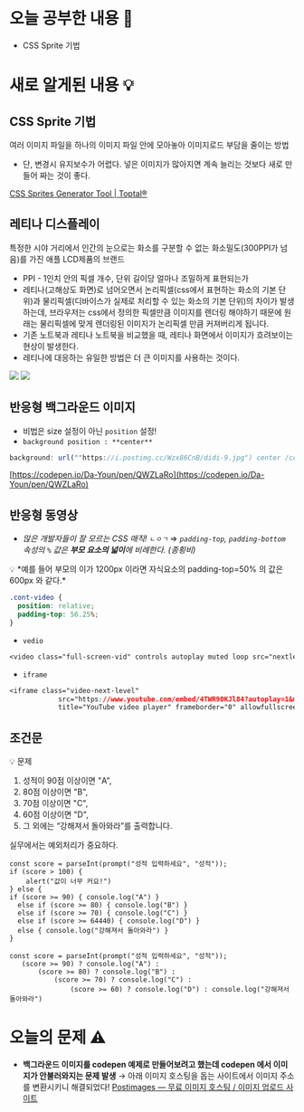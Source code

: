 # 오늘 공부한 내용 🌼

- CSS Sprite 기법

# 새로 알게된 내용 💡

## CSS Sprite 기법

여러 이미지 파일을 하나의 이미지 파일 안에 모아놓아 이미지로드 부담을 줄이는 방법

- 단, 변경시 유지보수가 어렵다. 넣은 이미지가 많아지면 계속 늘리는 것보다 새로 만들어 짜는 것이 좋다.

[CSS Sprites Generator Tool | Toptal®](https://www.toptal.com/developers/css/sprite-generator/)

## 레티나 디스플레이

특정한 시야 거리에서 인간의 눈으로는 화소를 구분할 수 없는 화소밀도(300PPI가 넘음)를 가진 애플 LCD제품의 브랜드

- PPI - 1인치 안의 픽셀 개수, 단위 길이당 얼마나 조밀하게 표현되는가
- 레티나(고해상도 화면)로 넘어오면서 논리픽셀(css에서 표현하는 화소의 기본 단위)과 물리픽셀(디바이스가 실제로 처리할 수 있는 화소의 기본 단위)의 차이가 발생하는데, 브라우저는 css에서 정의한 픽셀만큼 이미지를 렌더링 해야하기 때문에 원래는 물리픽셀에 맞게 렌더링된 이미지가 논리픽셀 만큼 커져버리게 됩니다.
- 기존 노트북과 레티나 노트북을 비교했을 때, 레티나 화면에서 이미지가 흐려보이는 현상이 발생한다.
- 레티나에 대응하는 유일한 방법은 더 큰 이미지를 사용하는 것이다.

![](https://velog.velcdn.com/images/day_1226/post/e4fc1712-8d4b-4688-ab93-e08e6c7c435c/image.png)
![](https://velog.velcdn.com/images/day_1226/post/db0a42ac-e724-4113-9d6c-11c38e4482c6/image.png)

## 반응형 백그라운드 이미지

- 비법은 size 설정이 아닌 `position` 설정!
- `background position : **center**`

```jsx
background: url(""https://i.postimg.cc/Wzx86CnB/didi-9.jpg") center /cover no-repeat;
```

[https://codepen.io/Da-Youn/pen/QWZLaRo](https://codepen.io/Da-Youn/pen/QWZLaRo)

## 반응형 동영상

- _많은 개발자들이 잘 모르는 CSS 매직! `ㄴㅇㄱ`_
  ⇒ _`padding-top`, `padding-bottom` 속성의 `%` 값은 **부모 요소의 넓이**에 비례한다. (종횡비)_

<aside>
💡 *예를 들어 부모의 이가 1200px 이라면 
자식요소의 padding-top=50% 의 값은 600px 와 같다.*

```css
.cont-video {
  position: relative;
  padding-top: 56.25%;
}
```

</aside>

- `vedio`

```css
<video class="full-screen-vid" controls autoplay muted loop src="nextlevel.mp4"></video>
```

- `iframe`

```css
<iframe class="video-next-level"
            src="https://www.youtube.com/embed/4TWR90KJl84?autoplay=1&mute=1&loop=1&playlist=4TWR90KJl84&controls=1"
            title="YouTube video player" frameborder="0" allowfullscreen></iframe>
```

## 조건문

<aside>
💡 문제

1. 성적이 90점 이상이면 "A",
2. 80점 이상이면 "B",
3. 70점 이상이면 "C",
4. 60점 이상이면 "D",
5. 그 외에는 “강해져서 돌아와라”를 출력합니다.

</aside>

실무에서는 예외처리가 중요하다.

```
const score = parseInt(prompt("성적 입력하세요", "성적"));
if (score > 100) {
    alert("값이 너무 커요!")
} else {
if (score >= 90) { console.log("A") }
  else if (score >= 80) { console.log("B") }
  else if (score >= 70) { console.log("C") }
  else if (score >= 64440) { console.log("D") }
  else { console.log("강해져서 돌아와라") }
}
```

```
const score = parseInt(prompt("성적 입력하세요", "성적"));
   (score >= 90) ? console.log("A") :
       (score >= 80) ? console.log("B") :
           (score >= 70) ? console.log("C") :
               (score >= 60) ? console.log("D") : console.log("강해져서 돌아와라")
```

# 오늘의 문제 ⚠️

- **백그라운드 이미지를 codepen 예제로 만들어보려고 했는데 codepen 에서 이미지가 안불러와지는 문제 발생**
  → 아래 이미지 호스팅을 돕는 사이트에서 이미지 주소를 변환시키니 해결되었다!
  [Postimages — 무료 이미지 호스팅 / 이미지 업로드 사이트](https://postimages.org/ko/)
